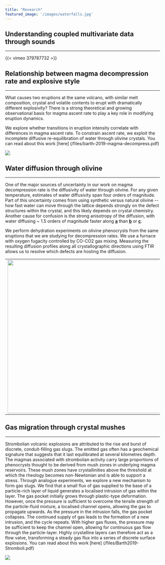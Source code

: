 ```yaml
---
title: "Research"
featured_image: '/images/waterfalls.jpg'
---
```


Understanding coupled multivariate data through sounds
------------------------------------------------------
------------------------------------------------------
{{< vimeo 379787732 >}}


Relationship between magma decompression rate and explosive style
------------------------------------------------------
------------------------------------------------------
What causes two eruptions at the same volcano, with similar melt composition, crystal and volatile contents to erupt with dramatically different explosivity? 
There is a strong theoretical and growing observational basis for magma ascent rate to play a key role in modifying eruption dynamics. 

We explore whether transitions in eruption intensity correlate with differences in magma ascent rate. 
To constrain ascent rate, we exploit the incomplete diffusive re-equilibration of water through olivine crystals. You can read about this work [here] (/files/barth-2019-magma-decompress.pdf)

![](/images/cerronegro.jpg)

Water diffusion through olivine
------------------------------------------------------
------------------------------------------------------
One of the major sources of uncertainty in our work on magma decompression rate is the diffusivity of water through olivine. 
For any given temperature, estimates of water diffusivity span four orders of magnitude. 
Part of this uncertainty comes from using synthetic versus natural olivine -- how fast water can move through the lattice depends strongly on the defect structures within the crystal, and this likely depends on crystal chemistry. 
Another cause for confusion is the strong anisotropy of the diffusion, with water diffusing ~ 1.5 orders of magnitude faster along <b><u>a</u></b> than <b><u>b</u></b> or <b><u>c</u></b>. 

We perform dehydration experiments on olivine phenocrysts from the same eruptions that we are studying for decompression rates. 
We use a furnace with oxygen fugacity controlled by CO-CO2 gas mixing. Measuring the resulting diffusion profiles along all crystallographic directions using FTIR allows us to resolve which defects are hosting the diffusion. 

[comment]: <> (This is a comment, it will not be included style="width:40%;)
[//]: <> (This is also a comment.)

<table> <tr><td align=center><img src="/images/furnace.jpg" width=500></td><td width=10%>
</td><td align=center><img src="/images/sample_wire.jpg" width=500></td></tr></table>


Gas migration through crystal mushes
------------------------------------------------------
------------------------------------------------------

Strombolian volcanic explosions are attributed to the rise and burst of discrete, conduit-filling gas slugs. 
The emitted gas often has a geochemical signature that suggests that it last equilibrated at several kilometres depth. 
The magmas associated with strombolian activity carry large proportions of phenocrysts thought to be derived from mush zones in underlying magma reservoirs. 
These mush zones have crystallinities above the threshold at which the rheology becomes non-Newtonian and is able to support a stress. 
Through analogue experiments, we explore a new mechanism to form gas slugs. 
We find that a small flux of gas supplied to the base of a particle-rich layer of liquid generates a localised intrusion of gas within the layer. 
The gas pocket initially grows through plastic-type deformation. 
However, once the pressure is sufficient to overcome the tensile strength of the particle-fluid mixture, a localised channel opens, allowing the gas to propagate upwards. As the pressure in the intrusion falls, the gas pocket collapses. 
The continued supply of gas leads to the formation of a new intrusion, and the cycle repeats. With higher gas fluxes, the pressure may be sufficient to keep the channel open, allowing for continuous gas flow through the particle-layer. 
Highly crystalline layers can therefore act as a flow valve, transforming a steady gas flux into a series of discrete surface explosions. You can read about this work [here] (/files/Barth2019-Stromboli.pdf)


![](/images/bubble_mush.jpg)

<head>

<title>Volcanoes | Anna Barth</title>

</head>